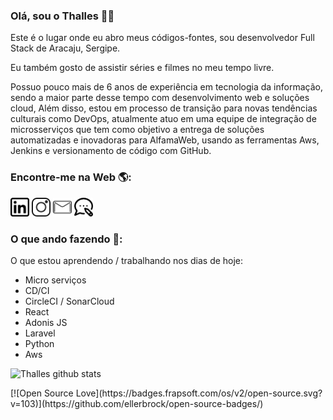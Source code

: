 ### Olá, sou o Thalles 👋‍💻

Este é o lugar onde eu abro meus códigos-fontes, sou desenvolvedor Full Stack de Aracaju, Sergipe.

Eu também gosto de assistir séries e filmes no meu tempo livre. 

Possuo pouco mais de 6 anos de experiência em tecnologia da informação, sendo a maior parte desse tempo com desenvolvimento web e soluções cloud, Além disso, estou em processo de transição para novas tendências culturais como DevOps, atualmente atuo em uma equipe de integração de microsserviços que tem como objetivo a entrega de soluções automatizadas e inovadoras para AlfamaWeb, usando as ferramentas Aws, Jenkins e versionamento de código com GitHub. 

### Encontre-me na Web 🌎: 

<p>
<a href="https://www.linkedin.com/in/thallesdaniell//"><img height="30" src="https://github.com/thallesdaniell/thallesdaniell/blob/master/linkedin.png?raw=true"></a>
<a href="https://www.instagram.com/thallesdaniell"><img height="30" src="https://github.com/thallesdaniell/thallesdaniell/blob/master/instagram.png?raw=true"></a>
<a href="mailto:thallesdaniell@gmail.com"><img height="30" src="https://github.com/thallesdaniell/thallesdaniell/blob/master/mail.png?raw=true"></a>
<a href="https://develoti.com.br"><img height="30" src="https://github.com/thallesdaniell/thallesdaniell/blob/master/blog.png?raw=true"></a>
</p>

### O que ando fazendo 💼: 

O que estou aprendendo / trabalhando nos dias de hoje:
  - Micro serviços <br/>
  - CD/CI <br/>
  - CircleCI / SonarCloud <br/>
  - React <br/>
  - Adonis JS <br/>
  - Laravel <br/>
  - Python <br/>
  - Aws <br/>


![Thalles github stats](https://github-readme-stats.vercel.app/api?username=thallesdaniell&show_icons=true&theme=tokyonight)

<p>
[![Open Source Love](https://badges.frapsoft.com/os/v2/open-source.svg?v=103)](https://github.com/ellerbrock/open-source-badges/)
</p>

